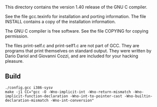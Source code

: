 This directory contains the version 1.40 release of the GNU C compiler.

See the file gcc.texinfo for installation and porting information.
The file INSTALL contains a copy of the installation information.

The GNU C compiler is free software.  See the file COPYING for copying
permission.

The files print-self.c and print-self1.c are not part of GCC.
They are programs that print themselves on standard output.
They were written by Dario Dariol and Giovanni Cozzi, and are
included for your hacking pleasure.

## Build
```
./config.gcc i386-sysv
make -j1 CC="gcc -O -Wno-implicit-int -Wno-return-mismatch -Wno-implicit-function-declaration -Wno-int-to-pointer-cast -Wno-builtin-declaration-mismatch -Wno-int-conversion"
```

